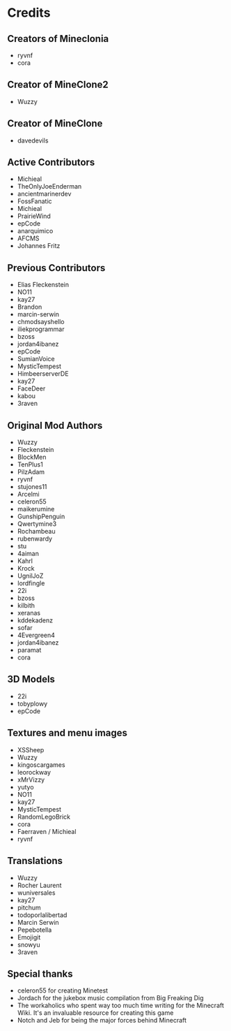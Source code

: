 # Credits

## Creators of Mineclonia
* ryvnf
* cora

## Creator of MineClone2
* Wuzzy

## Creator of MineClone
* davedevils

## Active Contributors
* Michieal
* TheOnlyJoeEnderman
* ancientmarinerdev
* FossFanatic
* Michieal
* PrairieWind
* epCode
* anarquimico
* AFCMS
* Johannes Fritz

## Previous Contributors
* Elias Fleckenstein
* NO11
* kay27
* Brandon
* marcin-serwin
* chmodsayshello
* iliekprogrammar
* bzoss
* jordan4ibanez
* epCode
* SumianVoice
* MysticTempest
* HimbeerserverDE
* kay27
* FaceDeer
* kabou
* 3raven

## Original Mod Authors
* Wuzzy
* Fleckenstein
* BlockMen
* TenPlus1
* PilzAdam
* ryvnf
* stujones11
* Arcelmi
* celeron55
* maikerumine
* GunshipPenguin
* Qwertymine3
* Rochambeau
* rubenwardy
* stu
* 4aiman
* Kahrl
* Krock
* UgnilJoZ
* lordfingle
* 22i
* bzoss
* kilbith
* xeranas
* kddekadenz
* sofar
* 4Evergreen4
* jordan4ibanez
* paramat
* cora

## 3D Models
* 22i
* tobyplowy
* epCode

## Textures and menu images
* XSSheep
* Wuzzy
* kingoscargames
* leorockway
* xMrVizzy
* yutyo
* NO11
* kay27
* MysticTempest
* RandomLegoBrick
* cora
* Faerraven / Michieal
* ryvnf

## Translations
* Wuzzy
* Rocher Laurent
* wuniversales
* kay27
* pitchum
* todoporlalibertad
* Marcin Serwin
* Pepebotella
* Emojigit
* snowyu
* 3raven

## Special thanks
* celeron55 for creating Minetest
* Jordach for the jukebox music compilation from Big Freaking Dig
* The workaholics who spent way too much time writing for the Minecraft Wiki.
  It's an invaluable resource for creating this game
* Notch and Jeb for being the major forces behind Minecraft
